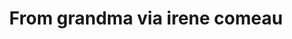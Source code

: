 ---
title: From grandma via irene comeau
tag: from-grandma-via-irene-comeau
permalink: "/category/from-grandma-via-irene-comeau"
---
